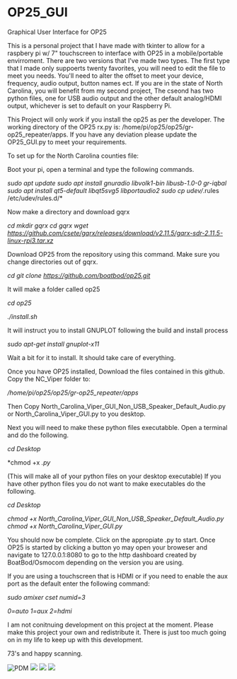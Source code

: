 # OP25_GUI
Graphical User Interface for OP25

This is a personal project that I have made with tkinter to allow for a raspbery pi w/ 7" touchscreen to interface with OP25 in a mobile/portable envirroment. There are two versions that I've made two types. The first type that I made only suppoerts twenty favorites, you will need to edit the file to meet you needs. You'll need to alter the offset to meet your device, frequency, audio output, button names ect. If you are in the state of North Carolina, you will benefit from my second project, The cseond has two python files, one for USB audio output and the other default analog/HDMI output, whichever is set to default on your Raspberry Pi. 

This Project will only work if you install the op25 as per the developer. The working directory of the OP25 rx.py is: /home/pi/op25/op25/gr-op25_repeater/apps. If you have any deviation please update the OP25_GUI.py to meet your requirements.

To set up for the North Carolina counties file:

Boot your pi, open a terminal and type the following commands.

*sudo apt update*
*sudo apt install gnuradio libvolk1-bin libusb-1.0-0 gr-iqbal*
*sudo apt install qt5-default libqt5svg5 libportaudio2*
*sudo cp udev/*.rules /etc/udev/rules.d/*

Now make a directory and download gqrx

*cd*
*mkdir gqrx*
*cd gqrx*
*wget https://github.com/csete/gqrx/releases/download/v2.11.5/gqrx-sdr-2.11.5-linux-rpi3.tar.xz*

Download OP25 from the repository using this command. Make sure you change directories out of gqrx.

*cd*
*git clone https://github.com/boatbod/op25.git*

It will make a folder called op25

*cd op25*

*./install.sh*

It will instruct you to install GNUPLOT following the build and install process

*sudo apt-get install gnuplot-x11*

Wait a bit for it to install.  It should take care of everything.

Once you have OP25 installed, Download the files contained in this github. Copy the NC_Viper folder to:

*/home/pi/op25/op25/gr-op25_repeater/apps*

Then Copy North_Carolina_Viper_GUI_Non_USB_Speaker_Default_Audio.py or North_Carolina_Viper_GUI.py to you desktop.

Next you will need to make these python files executabble. Open a terminal and do the following.

*cd Desktop*

*chmod +x *.py*

(This will make all of your python files on your desktop executable)
If you have other python files you do not want to make executables do the following.

*cd Desktop*

*chmod +x North_Carolina_Viper_GUI_Non_USB_Speaker_Default_Audio.py*
*chmod +x North_Carolina_Viper_GUI.py*

You should now be complete. Click on the appropiate .py to start. Once OP25 is started by clicking a button yo may open your broweser and navigate to 127.0.0.1:8080 to go to the http dashboard created by BoatBod/Osmocom depending on the version you are using. 

If you are using a touchscreen that is HDMI or if you need to enable the aux port as the default enter the following command:

*sudo amixer cset numid=3 <output>*

*0=auto*
*1=aux*
*2=hdmi*

I am not conitnuing development on this project at the moment. Please make this project your own and redistribute it. There is just too much going on in my life to keep up with this development. 

73's and happy scanning. 

<img src="https://i.creativecommons.org/p/mark/1.0/88x31.png" alt="PDM">

<img src="https://scontent-iad3-1.xx.fbcdn.net/v/t1.0-9/67118050_10156090905340810_8713265728955875328_o.jpg?_nc_cat=104&_nc_oc=AQnpYVZO9JFaPjmzhS6ZpHLRRUtiYPIJjDIOkBlOPDpr-U3xDqSG7Uay4_YOBmXu4uY&_nc_ht=scontent-iad3-1.xx&oh=fdc3c6aee924623481888930fd5d5706&oe=5DAE294C">

<img src="https://scontent-iad3-1.xx.fbcdn.net/v/t1.0-9/67401922_10156090905335810_7034230203970748416_n.jpg?_nc_cat=103&_nc_oc=AQkNXyePLEMf8Qrgchq4RgDslGmuo44yijWhAvBX5D2LTHI4gsJhgR74LLG4QeqiiWM&_nc_ht=scontent-iad3-1.xx&oh=f1d44db284394bb12823b22d84cf72bc&oe=5DE8C925">

<img src="https://scontent-iad3-1.xx.fbcdn.net/v/t1.0-9/67270890_10156090905365810_6485270913242628096_n.jpg?_nc_cat=110&_nc_oc=AQmlWOpcK5Uc6DajTS15BymCZ1J5y5CRN4o7ujBNFC0EDUWF9e-kpoirhQuwLkWSYq0&_nc_ht=scontent-iad3-1.xx&oh=1f23d4db546082a972924144d3e6f1f4&oe=5DEA5D25">
          
